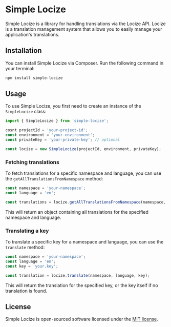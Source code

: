 # Simple Locize

Simple Locize is a library for handling translations via the Locize API. Locize is a translation management system that allows you to easily manage your application's translations.

## Installation

You can install Simple Locize via Composer. Run the following command in your terminal:

```bash
npm install simple-locize
```

## Usage

To use Simple Locize, you first need to create an instance of the `SimpleLocize` class:

```js
import { SimpleLocize } from 'simple-locize';

cosnt projectId = 'your-project-id';
const environment = 'your-environment';
const privateKey = 'your-private-key'; // optional

const locize = new SimpleLocize(projectId, environment, privateKey);
```

### Fetching translations

To fetch translations for a specific namespace and language, you can use the `getAllTranslationsFromNamespace` method:

```js
const namespace = 'your-namespace';
const language = 'en';

const translations = locize.getAllTranslationsFromNamespace(namespace, language);
```

This will return an object containing all translations for the specified namespace and language.

### Translating a key

To translate a specific key for a namespace and language, you can use the `translate` method:

```js
const namespace = 'your-namespace';
const language = 'en';
const key = 'your.key';

const translation = locize.translate(namespace, language, key);
```

This will return the translation for the specified key, or the key itself if no translation is found.

## License

Simple Locize is open-sourced software licensed under the [MIT license](https://opensource.org/licenses/MIT).
